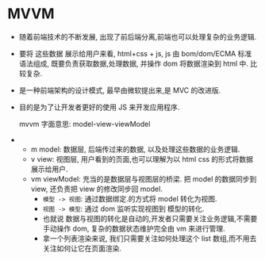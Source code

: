# MVVM

-   随着前端技术的不断发展, 出现了前后端分离,前端也可以处理复杂的业务逻辑.
-   要将 这些数据 展示给用户来看, html+css + js, js 由 bom/dom/ECMA 标准语法组成, 既要负责获取数据,处理数据, 并操作 dom 将数据渲染到 html 中. 比较复杂.
-   是一种前端架构的设计模式, 最早由微软提出来,是 MVC 的改进版.
-   目的是为了让开发者更好的使用 JS 来开发应用程序.

    mvvm 字面意思: model-view-viewModel

-   -   m model: 数据层, 后端传过来的数据, 以及处理这些数据的业务逻辑.
    -   v view: 视图层, 用户看到的页面,也可以理解为以 html css 的形式将数据展示给用户.
    -   vm viewModel: 充当的是数据层与视图层的桥梁. 把 model 的数据同步到 view, 还负责把 view 的修改同步回 model.
        -   `模型 -> 视图`: 通过数据绑定.的方式将 model 转化为视图.
        -   `视图 -> 模型`: 通过 dom 监听实现视图到 模型的转化.
        -   也就说 数据与视图的转化是自动的,开发者只需要关注业务逻辑,不需要手动操作 dom, 复杂的数据状态维护完全由 vm 来进行管理.
        -   拿一个列表渲染来说, 我们只需要关注如何处理这个 list 数组,而不用去关注如何让它在页面渲染.
